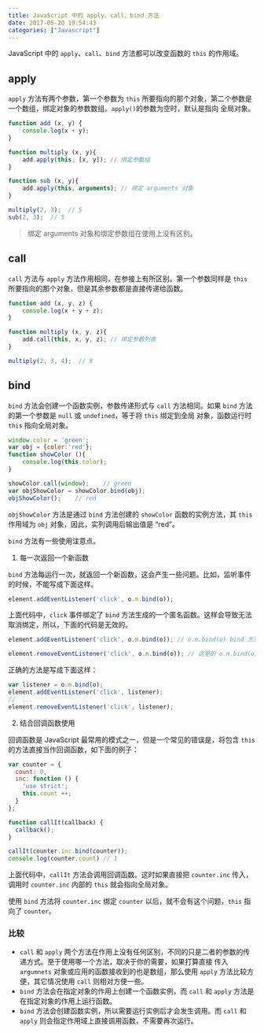 ```yaml
---
title: JavaScript 中的 apply、call、bind 方法
date: 2017-05-20 19:54:43
categories: ["Javascript"]
---
```


JavaScript 中的 `apply`、`call`、`bind` 方法都可以改变函数的 `this` 的作用域。

<!--more-->

## apply

`apply` 方法有两个参数，第一个参数为 `this` 所要指向的那个对象，第二个参数是一个数组，绑定对象的参数数组。`apply()`的参数为空时，默认是指向
全局对象。

```javascript
function add (x, y) {
    console.log(x + y);
}

function multiply (x, y){
    add.apply(this, [x, y]); // 绑定参数组
}

function sub (x, y){
    add.apply(this, arguments); // 绑定 arguments 对象
}

multiply(2, 3);  // 5
sub(2, 3);  // 5
```

> 绑定 arguments 对象和绑定参数组在使用上没有区别。

## call

`call` 方法与 `apply` 方法作用相同，在参接上有所区别。第一个参数同样是 `this` 所要指向的那个对象，但是其余参数都是直接传递给函数。

```javascript
function add (x, y, z) {
    console.log(x + y + z);
}

function multiply (x, y, z){
    add.call(this, x, y, z); // 绑定参数列表
}

multiply(2, 3, 4);  // 9

```

## bind

`bind` 方法会创建一个函数实例，参数传递形式与 `call` 方法相同。如果 `bind` 方法的第一个参数是 `null` 或 `undefined`，等于将 `this` 绑定到全局
对象，函数运行时 `this` 指向全局对象。

```javascript
window.color = 'green';
var obj = {color:'red'};
function showColor (){
    console.log(this.color);
}

showColor.call(window);    // green
var objShowColor = showColor.bind(obj);
objShowColor();    // red
```

`objShowColor` 方法是通过 `bind` 方法创建的 `showColor` 函数的实例方法，其 `this` 作用域为 `obj` 对象，因此，实列调用后输出值是 “red”。

`bind` 方法有一些使用注意点。

1. 每一次返回一个新函数

`bind` 方法每运行一次，就返回一个新函数，这会产生一些问题。比如，监听事件的时候，不能写成下面这样。

```javascript
element.addEventListener('click', o.m.bind(o));
```

上面代码中，`click` 事件绑定了 `bind` 方法生成的一个匿名函数。这样会导致无法取消绑定，所以，下面的代码是无效的。

```javascript
element.addEventListener('click', o.m.bind(o)); // o.m.bind(o) bind 方法生成的一个匿名函数

element.removeEventListener('click', o.m.bind(o)); // 这里的 o.m.bind(o) 是 bind 方法生成另一个新的匿名函数，所以 removeEventListener 不能取消绑定。
```

正确的方法是写成下面这样：

```javascript
var listener = o.m.bind(o);
element.addEventListener('click', listener);
//  ...
element.removeEventListener('click', listener);
```

2. 结合回调函数使用

回调函数是 JavaScript 最常用的模式之一，但是一个常见的错误是，将包含 `this` 的方法直接当作回调函数，如下面的例子：

```javascript
var counter = {
  count: 0,
  inc: function () {
    'use strict';
    this.count ++;
  }
};

function callIt(callback) {
  callback();
}

callIt(counter.inc.bind(counter));
console.log(counter.count) // 1
```

上面代码中，`callIt` 方法会调用回调函数。这时如果直接把 `counter.inc` 传入，调用时 `counter.inc` 内部的 `this` 就会指向全局对象。

使用 `bind` 方法将 `counter.inc` 绑定 `counter` 以后，就不会有这个问题，`this` 指向了 `counter`。

### 比较

- `call` 和 `apply` 两个方法在作用上没有任何区别，不同的只是二者的参数的传递方式。至于使用哪一个方法，取决于你的需要，如果打算直接
传入 `argumnets` 对象或应用的函数接收到的也是数组，那么使用 `apply` 方法比较方便，其它情况使用 `call` 则相对方便一些。
- `bind` 方法会在指定对象的作用上创建一个函数实例，而 `call` 和 `apply` 方法是在指定对象的作用上运行函数。
- `bind` 方法会创建函数实例，所以需要运行实例后才会发生调用。而 `call` 和 `apply` 则会指定作用域上直接调用函数，不需要再次运行。
